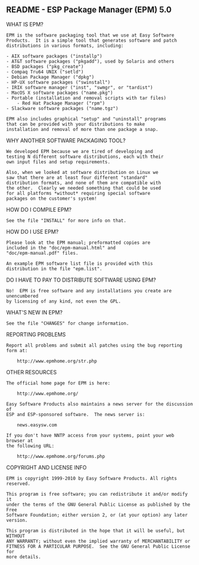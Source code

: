 README - ESP Package Manager (EPM) 5.0
--------------------------------------

WHAT IS EPM?

    EPM is the software packaging tool that we use at Easy Software
    Products.  It is a simple tool that generates software and patch
    distributions in various formats, including:

	- AIX software packages ("installp")
	- AT&T software packages ("pkgadd"), used by Solaris and others
	- BSD packages ("pkg_create")
	- Compaq Tru64 UNIX ("setld")
	- Debian Package Manager ("dpkg")
	- HP-UX software packages ("swinstall")
	- IRIX software manager ("inst", "swmgr", or "tardist")
	- MacOS X software packages ("name.pkg")
	- Portable (installation and removal scripts with tar files)
        - Red Hat Package Manager ("rpm")
	- Slackware software packages ("name.tgz")

    EPM also includes graphical "setup" and "uninstall" programs
    that can be provided with your distributions to make
    installation and removal of more than one package a snap.


WHY ANOTHER SOFTWARE PACKAGING TOOL?

    We developed EPM because we are tired of developing and
    testing N different software distributions, each with their
    own input files and setup requirements.

    Also, when we looked at software distribution on Linux we
    saw that there are at least four different "standard"
    distribution formats, and none of them are compatible with
    the other.  Clearly we needed something that could be used
    for all platforms *without* requiring special software
    packages on the customer's system!


HOW DO I COMPILE EPM?

    See the file "INSTALL" for more info on that.


HOW DO I USE EPM?

    Please look at the EPM manual; preformatted copies are
    included in the "doc/epm-manual.html" and
    "doc/epm-manual.pdf" files.

    An example EPM software list file is provided with this
    distribution in the file "epm.list".


DO I HAVE TO PAY TO DISTRIBUTE SOFTWARE USING EPM?

    No!  EPM is free software and any installations you create are unencumbered
    by licensing of any kind, not even the GPL.


WHAT'S NEW IN EPM?

    See the file "CHANGES" for change information.


REPORTING PROBLEMS

    Report all problems and submit all patches using the bug reporting form at:

        http://www.epmhome.org/str.php


OTHER RESOURCES

    The official home page for EPM is here:

        http://www.epmhome.org/

    Easy Software Products also maintains a news server for the discussion of
    ESP and ESP-sponsored software.  The news server is:

        news.easysw.com

    If you don't have NNTP access from your systems, point your web browser at
    the following URL:

        http://www.epmhome.org/forums.php


COPYRIGHT AND LICENSE INFO

    EPM is copyright 1999-2010 by Easy Software Products. All rights reserved.

    This program is free software; you can redistribute it and/or modify it
    under the terms of the GNU General Public License as published by the Free
    Software Foundation; either version 2, or (at your option) any later
    version.

    This program is distributed in the hope that it will be useful, but WITHOUT
    ANY WARRANTY; without even the implied warranty of MERCHANTABILITY or
    FITNESS FOR A PARTICULAR PURPOSE.  See the GNU General Public License for
    more details.
